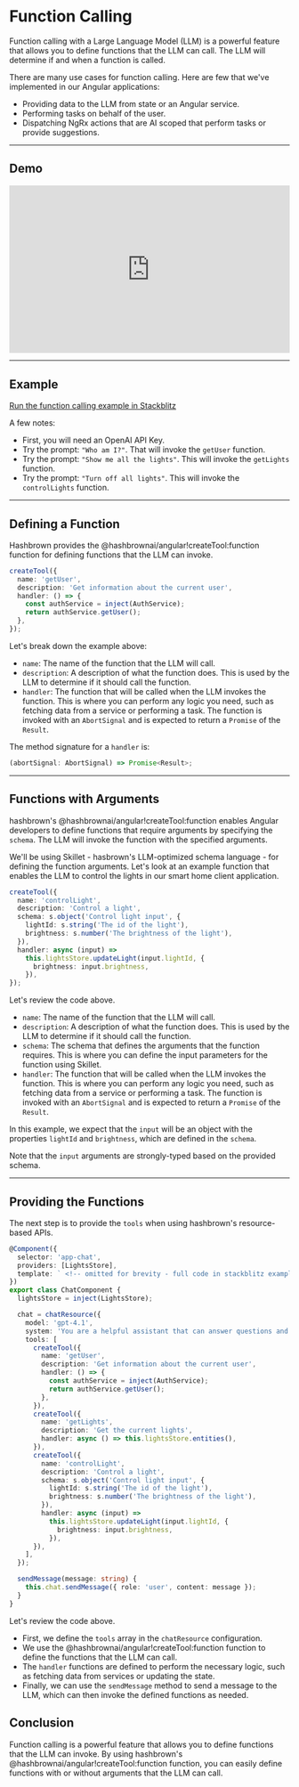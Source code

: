 # Function Calling

Function calling with a Large Language Model (LLM) is a powerful feature that allows you to define functions that the LLM can call.
The LLM will determine if and when a function is called.

There are many use cases for function calling.
Here are few that we've implemented in our Angular applications:

- Providing data to the LLM from state or an Angular service.
- Performing tasks on behalf of the user.
- Dispatching NgRx actions that are AI scoped that perform tasks or provide suggestions.

---

## Demo

<div style="padding:59.64% 0 0 0;position:relative;width:100%;"><iframe src="https://player.vimeo.com/video/1089272737?badge=0&amp;autopause=0&amp;player_id=0&amp;app_id=58479" frameborder="0" allow="autoplay; fullscreen; picture-in-picture; clipboard-write; encrypted-media" style="position:absolute;top:0;left:0;width:100%;height:100%;" title="hashbrown function calling"></iframe></div>

---

## Example

[Run the function calling example in Stackblitz](/examples/angular/function-calling)

A few notes:

- First, you will need an OpenAI API Key.
- Try the prompt: `"Who am I?"`. That will invoke the `getUser` function.
- Try the prompt: `"Show me all the lights"`. This will invoke the `getLights` function.
- Try the prompt: `"Turn off all lights"`. This will invoke the `controlLights` function.

---

## Defining a Function

Hashbrown provides the @hashbrownai/angular!createTool:function function for defining functions that the LLM can invoke.

<www-code-example header="chat.component.ts">

```ts
createTool({
  name: 'getUser',
  description: 'Get information about the current user',
  handler: () => {
    const authService = inject(AuthService);
    return authService.getUser();
  },
});
```

</www-code-example>

Let's break down the example above:

- `name`: The name of the function that the LLM will call.
- `description`: A description of what the function does. This is used by the LLM to determine if it should call the function.
- `handler`: The function that will be called when the LLM invokes the function. This is where you can perform any logic you need, such as fetching data from a service or performing a task. The function is invoked with an `AbortSignal` and is expected to return a `Promise` of the `Result`.

The method signature for a `handler` is:

```ts
(abortSignal: AbortSignal) => Promise<Result>;
```

---

## Functions with Arguments

hashbrown's @hashbrownai/angular!createTool:function enables Angular developers to define functions that require arguments by specifying the `schema`. The LLM will invoke the function with the specified arguments.

We'll be using Skillet - hasbrown's LLM-optimized schema language - for defining the function arguments.
Let's look at an example function that enables the LLM to control the lights in our smart home client application.

<www-code-example header="chat.component.ts">

```ts
createTool({
  name: 'controlLight',
  description: 'Control a light',
  schema: s.object('Control light input', {
    lightId: s.string('The id of the light'),
    brightness: s.number('The brightness of the light'),
  }),
  handler: async (input) =>
    this.lightsStore.updateLight(input.lightId, {
      brightness: input.brightness,
    }),
});
```

</www-code-example>

Let's review the code above.

- `name`: The name of the function that the LLM will call.
- `description`: A description of what the function does. This is used by the LLM to determine if it should call the function.
- `schema`: The schema that defines the arguments that the function requires. This is where you can define the input parameters for the function using Skillet.
- `handler`: The function that will be called when the LLM invokes the function. This is where you can perform any logic you need, such as fetching data from a service or performing a task. The function is invoked with an `AbortSignal` and is expected to return a `Promise` of the `Result`.

In this example, we expect that the `input` will be an object with the properties `lightId` and `brightness`, which are defined in the `schema`.

Note that the `input` arguments are strongly-typed based on the provided schema.

---

## Providing the Functions

The next step is to provide the `tools` when using hashbrown's resource-based APIs.

<www-code-example header="chat.component.ts" run="/examples/angular/function-calling">

```ts
@Component({
  selector: 'app-chat',
  providers: [LightsStore],
  template: ` <!-- omitted for brevity - full code in stackblitz example --> `,
})
export class ChatComponent {
  lightsStore = inject(LightsStore);

  chat = chatResource({
    model: 'gpt-4.1',
    system: 'You are a helpful assistant that can answer questions and help with tasks',
    tools: [
      createTool({
        name: 'getUser',
        description: 'Get information about the current user',
        handler: () => {
          const authService = inject(AuthService);
          return authService.getUser();
        },
      }),
      createTool({
        name: 'getLights',
        description: 'Get the current lights',
        handler: async () => this.lightsStore.entities(),
      }),
      createTool({
        name: 'controlLight',
        description: 'Control a light',
        schema: s.object('Control light input', {
          lightId: s.string('The id of the light'),
          brightness: s.number('The brightness of the light'),
        }),
        handler: async (input) =>
          this.lightsStore.updateLight(input.lightId, {
            brightness: input.brightness,
          }),
      }),
    ],
  });

  sendMessage(message: string) {
    this.chat.sendMessage({ role: 'user', content: message });
  }
}
```

</www-code-example>

Let's review the code above.

- First, we define the `tools` array in the `chatResource` configuration.
- We use the @hashbrownai/angular!createTool:function function to define the functions that the LLM can call.
- The `handler` functions are defined to perform the necessary logic, such as fetching data from services or updating the state.
- Finally, we can use the `sendMessage` method to send a message to the LLM, which can then invoke the defined functions as needed.

## Conclusion

Function calling is a powerful feature that allows you to define functions that the LLM can invoke.
By using hashbrown's @hashbrownai/angular!createTool:function function, you can easily define functions with or without arguments that the LLM can call.
